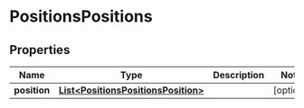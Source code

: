# PositionsPositions

## Properties
Name | Type | Description | Notes
------------ | ------------- | ------------- | -------------
**position** | [**List&lt;PositionsPositionsPosition&gt;**](PositionsPositionsPosition.md) |  |  [optional]
